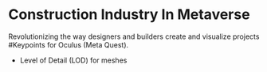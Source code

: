 # Construction Industry In Metaverse
 Revolutionizing the way designers and builders create and visualize projects
#Keypoints for Oculus (Meta Quest).
 - Level of Detail (LOD) for meshes
